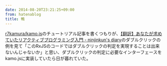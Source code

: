 ```yaml
---
date: 2014-08-20T23:21:25+09:00
from: hatenablog
title: 鴨
---
```

[r7kamura/kamo.js](https://github.com/r7kamura/kamo.js)のチュートリアル記事を書くつもりが、[【翻訳】あなたが求めていたリアクティブプログラミング入門 - ninjinkun's diary](http://ninjinkun.hatenablog.com/entry/introrxja)のダブルクリックの例を見て「このRxJSのコードではダブルクリックの判定を実現することは出来ないんじゃないか」と思い、ダブルクリックの判定に必要なインターフェースをkamo.jsに実装していたら日が暮れていた。

